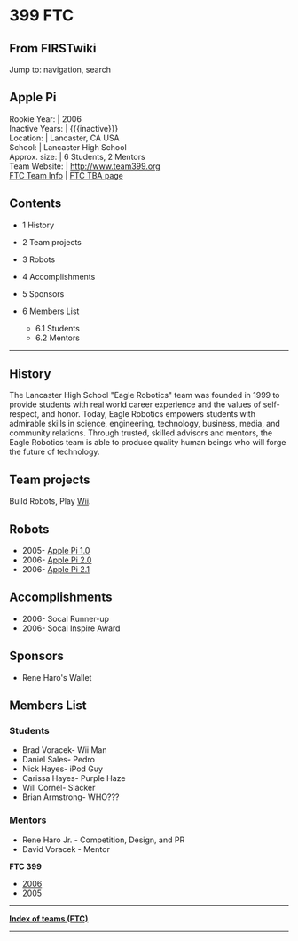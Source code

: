 # 399 FTC

## From FIRSTwiki

Jump to: navigation, search

## Apple Pi

Rookie Year: | 2006<br>
Inactive Years: | {{{inactive}}}<br>
Location: | Lancaster, CA USA<br>
School: | Lancaster High School<br>
Approx. size: | 6 Students, 2 Mentors<br>
Team Website: | <http://www.team399.org><br>
[FTC Team Info](https://my.usfirst.org/myarea/index.lasso?page=teaminfo&team=399 "https://my.usfirst.org/myarea/index.lasso?page=teaminfo&team=399") | [FTC TBA page](http://www.thebluealliance.net/tbatv/team.php?team=399 "http://www.thebluealliance.net/tbatv/team.php?team=399")

## Contents

- 1 History
- 2 Team projects
- 3 Robots
- 4 Accomplishments
- 5 Sponsors
- 6 Members List

  - 6.1 Students
  - 6.2 Mentors

--------------------------------------------------------------------------------

## History

The Lancaster High School "Eagle Robotics" team was founded in 1999 to provide students with real world career experience and the values of self-respect, and honor. Today, Eagle Robotics empowers students with admirable skills in science, engineering, technology, business, media, and community relations. Through trusted, skilled advisors and mentors, the Eagle Robotics team is able to produce quality human beings who will forge the future of technology.

## Team projects

Build Robots, Play [Wii](http://wii.nintendo.com/ "http://wii.nintendo.com/").

## Robots

- 2005- [Apple Pi 1.0](/index.php?title=399_Vex_in_2005&action=edit "399 Vex in 2005")
- 2006- [Apple Pi 2.0](http://web.mac.com/rharo.jr/iWeb/Site/Vex.html "http://web.mac.com/rharo.jr/iWeb/Site/Vex.html")
- 2006- [Apple Pi 2.1](399_Vex_in_2006 "399 Vex in 2006")

## Accomplishments

- 2006- Socal Runner-up
- 2006- Socal Inspire Award

## Sponsors

- Rene Haro's Wallet

## Members List

### Students

- Brad Voracek- Wii Man
- Daniel Sales- Pedro
- Nick Hayes- iPod Guy
- Carissa Hayes- Purple Haze
- Will Cornel- Slacker
- Brian Armstrong- WHO???

### Mentors

- Rene Haro Jr. - Competition, Design, and PR
- David Voracek - Mentor

****FTC 399****

- [2006](399_FTC_in_2006 "399 FTC in 2006")
- [2005](/index.php?title=399_FTC_in_2005&action=edit "399 FTC in 2005")

--------------------------------------------------------------------------------

**[Index of teams (FTC)](Index_of_teams_%28FTC%29 "Index of teams \(FTC\)")**

--------------------------------------------------------------------------------
